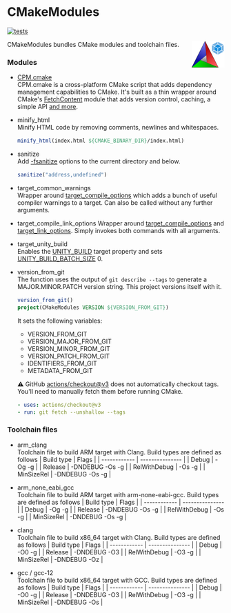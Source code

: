 # CMakeModules

[![tests](https://github.com/ZIMO-Elektronik/CMakeModules/actions/workflows/tests.yml/badge.svg)](https://github.com/ZIMO-Elektronik/CMakeModules/actions/workflows/tests.yml)

<img src="data/images/logo.png" width="15%" align="right"/>

CMakeModules bundles CMake modules and toolchain files.

### Modules
- [CPM.cmake](https://github.com/cpm-cmake/CPM.cmake)  
  CPM.cmake is a cross-platform CMake script that adds dependency management capabilities to CMake. It's built as a thin wrapper around CMake's [FetchContent](https://cmake.org/cmake/help/latest/module/FetchContent.html) module that adds version control, caching, a simple API [and more](https://github.com/cpm-cmake/CPM.cmake#comparison-to-pure-fetchcontent--externalproject).

- minify_html  
  Minify HTML code by removing comments, newlines and whitespaces.
  ```cmake
  minify_html(index.html ${CMAKE_BINARY_DIR}/index.html)
  ```

- sanitize  
  Add [-fsanitize](https://gcc.gnu.org/onlinedocs/gcc/Instrumentation-Options.html) options to the current directory and below.
  ```cmake
  sanitize("address,undefined")
  ```

- target_common_warnings  
  Wrapper around [target_compile_options](https://cmake.org/cmake/help/latest/command/target_compile_options.html) which adds a bunch of useful compiler warnings to a target. Can also be called without any further arguments.

- target_compile_link_options
  Wrapper around [target_compile_options](https://cmake.org/cmake/help/latest/command/target_compile_options.html) and [target_link_options](https://cmake.org/cmake/help/latest/command/target_link_options.html). Simply invokes both commands with all arguments.

- target_unity_build  
  Enables the [UNITY_BUILD](https://cmake.org/cmake/help/latest/prop_tgt/UNITY_BUILD.html) target property and sets [UNITY_BUILD_BATCH_SIZE](https://cmake.org/cmake/help/latest/prop_tgt/UNITY_BUILD_BATCH_SIZE.html#prop_tgt:UNITY_BUILD_BATCH_SIZE) 0.

- version_from_git  
  The function uses the output of `git describe --tags` to generate a MAJOR.MINOR.PATCH version string. This project versions itself with it.
  ```cmake
  version_from_git()
  project(CMakeModules VERSION ${VERSION_FROM_GIT})
  ```

  It sets the following variables:
  - VERSION_FROM_GIT
  - VERSION_MAJOR_FROM_GIT
  - VERSION_MINOR_FROM_GIT
  - VERSION_PATCH_FROM_GIT
  - IDENTIFIERS_FROM_GIT
  - METADATA_FROM_GIT

  :warning: GitHub [actions/checkout@v3](https://github.com/actions/checkout) does not automatically checkout tags. You'll need to manually fetch them before running CMake.
  ```yml
  - uses: actions/checkout@v3
  - run: git fetch --unshallow --tags
  ```

### Toolchain files
- arm_clang  
  Toolchain file to build ARM target with Clang. Build types are defined as follows
  | Build type   | Flags           |
  | ------------ | --------------- |
  | Debug        | -Og -g          |
  | Release      | -DNDEBUG -Os -g |
  | RelWithDebug | -Os -g          |
  | MinSizeRel   | -DNDEBUG -Os -g |

- arm_none_eabi_gcc  
  Toolchain file to build ARM target with arm-none-eabi-gcc. Build types are defined as follows
  | Build type   | Flags           |
  | ------------ | --------------- |
  | Debug        | -Og -g          |
  | Release      | -DNDEBUG -Os -g |
  | RelWithDebug | -Os -g          |
  | MinSizeRel   | -DNDEBUG -Os -g |

- clang  
  Toolchain file to build x86_64 target with Clang. Build types are defined as follows
  | Build type   | Flags           |
  | ------------ | --------------- |
  | Debug        | -O0 -g          |
  | Release      | -DNDEBUG -O3    |
  | RelWithDebug | -O3 -g          |
  | MinSizeRel   | -DNDEBUG -Oz    |

- gcc / gcc-12  
  Toolchain file to build x86_64 target with GCC. Build types are defined as follows
  | Build type   | Flags           |
  | ------------ | --------------- |
  | Debug        | -O0 -g          |
  | Release      | -DNDEBUG -O3    |
  | RelWithDebug | -O3 -g          |
  | MinSizeRel   | -DNDEBUG -Os    |